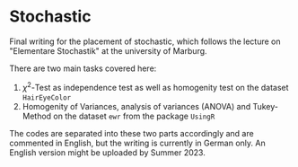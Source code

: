 # Stochastic
Final writing for the placement of stochastic, which follows the lecture on "Elementare Stochastik" at the university of Marburg.

There are two main tasks covered here:
1. $\chi^2$-Test as independence test as well as homogenity test on the dataset `HairEyeColor`
2. Homogenity of Variances, analysis of variances (ANOVA) and Tukey-Method on the dataset `ewr` from the package `UsingR`

The codes are separated into these two parts accordingly and are commented in English, but the writing is currently in German only. An English version might be uploaded by Summer 2023.
